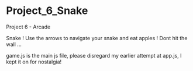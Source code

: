 # Project_6_Snake
Project 6 - Arcade

Snake ! Use the arrows to navigate your snake and eat apples ! Dont hit the wall ...

game.js is the main js file, please disregard my earlier attempt at app.js, I kept it on for nostalgia!
